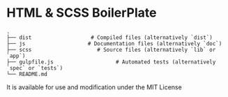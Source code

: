 # HTML & SCSS BoilerPlate


    .
    ├── dist                   # Compiled files (alternatively `dist`)
    ├── js                    # Documentation files (alternatively `doc`)
    ├── scss                     # Source files (alternatively `lib` or `app`)
    ├── gulpfile.js                    # Automated tests (alternatively `spec` or `tests`)
    └── README.md
    

 
 It is available for use and modification under the MIT License
